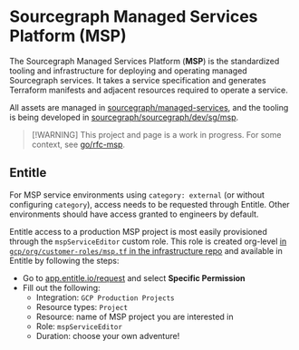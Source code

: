 # Sourcegraph Managed Services Platform (MSP)

The Sourcegraph Managed Services Platform (**MSP**) is the standardized tooling and infrastructure for deploying and operating managed Sourcegraph services.
It takes a service specification and generates Terraform manifests and adjacent resources required to operate a service.

All assets are managed in [sourcegraph/managed-services](https://github.com/sourcegraph/managed-services), and the tooling is being developed in [sourcegraph/sourcegraph/dev/sg/msp](https://github.com/sourcegraph/sourcegraph/tree/main/dev/sg/msp).

> [!WARNING] This project and page is a work in progress. For some context, see [go/rfc-msp](http://go/rfc-msp).

## Entitle

For MSP service environments using `category: external` (or without configuring `category`), access needs to be requested through Entitle.
Other environments should have access granted to engineers by default.

Entitle access to a production MSP project is most easily provisioned through the `mspServiceEditor` custom role.
This role is created org-level [in `gcp/org/customer-roles/msp.tf` in the infrastructure repo](https://github.com/sourcegraph/infrastructure/blob/main/gcp/custom-roles/msp.tf) and available in Entitle by following the steps:

- Go to [app.entitle.io/request](https://app.entitle.io/request) and select **Specific Permission**
- Fill out the following:
  - Integration: `GCP Production Projects`
  - Resource types: `Project`
  - Resource: name of MSP project you are interested in
  - Role: `mspServiceEditor`
  - Duration: choose your own adventure!
